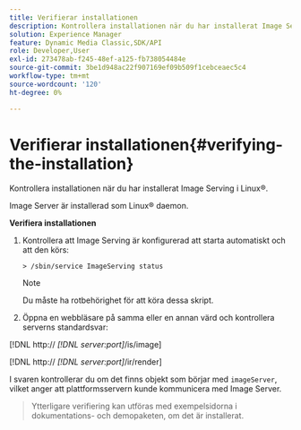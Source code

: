 ```yaml
---
title: Verifierar installationen
description: Kontrollera installationen när du har installerat Image Serving i Linux®.
solution: Experience Manager
feature: Dynamic Media Classic,SDK/API
role: Developer,User
exl-id: 273478ab-f245-48ef-a125-fb738054484e
source-git-commit: 3be1d948ac22f907169ef09b509f1cebceaec5c4
workflow-type: tm+mt
source-wordcount: '120'
ht-degree: 0%

---
```


# Verifierar installationen{#verifying-the-installation}

Kontrollera installationen när du har installerat Image Serving i Linux®.

Image Server är installerad som Linux® daemon.

**Verifiera installationen**

1. Kontrollera att Image Serving är konfigurerad att starta automatiskt och att den körs:

   `> /sbin/service ImageServing status`

   >[!NOTE]
   >
   >Du måste ha rotbehörighet för att köra dessa skript.

1. Öppna en webbläsare på samma eller en annan värd och kontrollera serverns standardsvar:

[!DNL http:// *[!DNL server:port]*/is/image]

[!DNL  http:// *[!DNL server:port]*/ir/render]

I svaren kontrollerar du om det finns objekt som börjar med `imageServer`, vilket anger att plattformsservern kunde kommunicera med Image Server.

>Ytterligare verifiering kan utföras med exempelsidorna i dokumentations- och demopaketen, om det är installerat.
